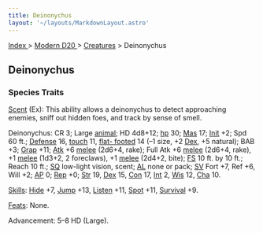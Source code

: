 ```yaml
---
title: Deinonychus
layout: '~/layouts/MarkdownLayout.astro'
---
```


[ Index ](/) > [ Modern D20 ](/modern.d20.srd) > [Creatures](/modern.d20.srd/creatures) > Deinonychus

## Deinonychus

### Species Traits

[Scent](/modern.d20.srd/special.abilities/scent) (Ex): This ability allows a
deinonychus to detect approaching enemies, sniff out hidden foes, and track by
sense of smell.

Deinonychus: CR 3; Large [animal](/modern.d20.srd/creature.types/animal); HD
4d8+12; [hp](/modern.d20.srd/combat/hit.points) 30;
[Mas](/modern.d20.srd/creatures/creature.overview) 17;
[Init](/modern.d20.srd/combat/initiative) +2; Spd 60 ft.;
[Defense](/modern.d20.srd/combat/defense) 16,
[touch](/modern.d20.srd/combat/attack.actions) 11, [flat- footed](/modern.d20.srd/combat/surprise) 14 (–1 size, +2
[Dex](/modern.d20.srd/basics/ability.scores), +5 natural); BAB +3;
[Grap](/modern.d20.srd/combat/grapple) +11;
[Atk](/modern.d20.srd/combat/attack.roll) +6
[melee](/modern.d20.srd/combat/attack.roll) (2d6+4, rake); Full Atk +6
[melee](/modern.d20.srd/combat/attack.roll) (2d6+4, rake), +1
[melee](/modern.d20.srd/combat/attack.roll) (1d3+2, 2 foreclaws), +1
[melee](/modern.d20.srd/combat/attack.roll) (2d4+2, bite);
[FS](/modern.d20.srd/creatures/creature.overview) 10 ft. by 10 ft.; Reach 10
ft.; [SQ](/modern.d20.srd/creatures/creature.overview) low-light vision,
scent; [AL](/modern.d20.srd/basics/allegiances) none or pack;
[SV](/modern.d20.srd/basics/saving.throws) Fort +7, Ref +6, Will +2;
[AP](/modern.d20.srd/creatures/creature.overview) 0;
[Rep](/modern.d20.srd/creatures/creature.overview) +0;
[Str](/modern.d20.srd/basics/ability.scores) 19,
[Dex](/modern.d20.srd/basics/ability.scores) 15,
[Con](/modern.d20.srd/basics/ability.scores) 17,
[Int](/modern.d20.srd/basics/ability.scores) 2,
[Wis](/modern.d20.srd/basics/ability.scores) 12,
[Cha](/modern.d20.srd/basics/ability.scores) 10.

[Skills](/modern.d20.srd/skills): [Hide](/modern.d20.srd/skills/hide) +7,
[Jump](/modern.d20.srd/skills/jump) +13,
[Listen](/modern.d20.srd/skills/listen) +11,
[Spot](/modern.d20.srd/skills/spot) +11,
[Survival](/modern.d20.srd/skills/survival) +9.

[Feats](/modern.d20.srd/feats): None.

Advancement: 5–8 HD (Large).

